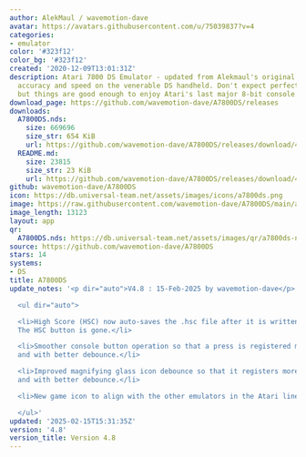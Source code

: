 ```yaml
---
author: AlekMaul / wavemotion-dave
avatar: https://avatars.githubusercontent.com/u/75039837?v=4
categories:
- emulator
color: '#323f12'
color_bg: '#323f12'
created: '2020-12-09T13:01:31Z'
description: Atari 7800 DS Emulator - updated from Alekmaul's original. Striving for
  accuracy and speed on the venerable DS handheld. Don't expect perfect emulation
  but things are good enough to enjoy Atari's last major 8-bit console.
download_page: https://github.com/wavemotion-dave/A7800DS/releases
downloads:
  A7800DS.nds:
    size: 669696
    size_str: 654 KiB
    url: https://github.com/wavemotion-dave/A7800DS/releases/download/4.8/A7800DS.nds
  README.md:
    size: 23815
    size_str: 23 KiB
    url: https://github.com/wavemotion-dave/A7800DS/releases/download/4.8/README.md
github: wavemotion-dave/A7800DS
icon: https://db.universal-team.net/assets/images/icons/a7800ds.png
image: https://raw.githubusercontent.com/wavemotion-dave/A7800DS/main/arm9/gfx/bgTop.png
image_length: 13123
layout: app
qr:
  A7800DS.nds: https://db.universal-team.net/assets/images/qr/a7800ds-nds.png
source: https://github.com/wavemotion-dave/A7800DS
stars: 14
systems:
- DS
title: A7800DS
update_notes: '<p dir="auto">V4.8 : 15-Feb-2025 by wavemotion-dave</p>

  <ul dir="auto">

  <li>High Score (HSC) now auto-saves the .hsc file after it is written by the game.
  The HSC button is gone.</li>

  <li>Smoother console button operation so that a press is registered more consistently
  and with better debounce.</li>

  <li>Improved magnifying glass icon debounce so that it registers more consistently
  and with better debounce.</li>

  <li>New game icon to align with the other emulators in the Atari lineup on the DS.</li>

  </ul>'
updated: '2025-02-15T15:31:35Z'
version: '4.8'
version_title: Version 4.8
---
```

